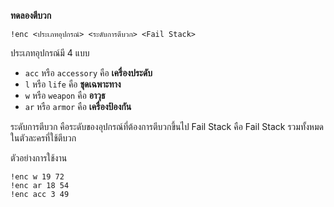 **ทดลองตีบวก**

```
!enc <ประเภทอุปกรณ์> <ระดับการตีบวก> <Fail Stack>
```

ประเภทอุปกรณ์มี 4 แบบ
- `acc` หรือ `accessory` คือ **เครื่องประดับ**
- `l` หรือ `life` คือ **ชุดเฉพาะทาง**
- `w` หรือ `weapon` คือ **อาวุธ**
- `ar` หรือ `armor` คือ **เครื่องป้องกัน**

ระดับการตีบวก คือระดับของอุปกรณ์ที่ต้องการตีบวกขึ้นไป
Fail Stack คือ Fail Stack รวมทั้งหมดในตัวละครที่ใช้ตีบวก

ตัวอย่างการใช้งาน

```
!enc w 19 72
!enc ar 18 54
!enc acc 3 49
```